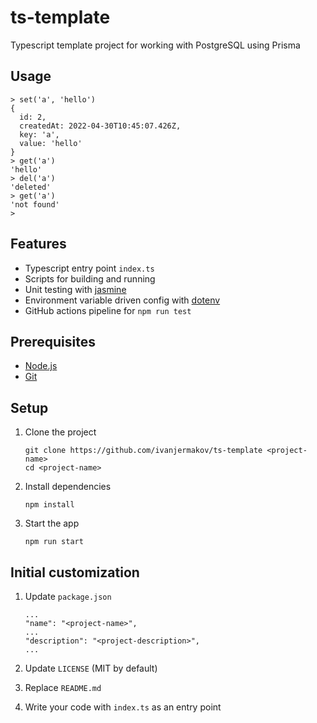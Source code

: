 # ts-template

Typescript template project for working with PostgreSQL using Prisma

## Usage
```
> set('a', 'hello')
{
  id: 2,
  createdAt: 2022-04-30T10:45:07.426Z,
  key: 'a',
  value: 'hello'
}
> get('a')
'hello'
> del('a')
'deleted'
> get('a')
'not found'
> 
```

## Features

- Typescript entry point `index.ts`
- Scripts for building and running
- Unit testing with [jasmine](https://github.com/jasmine/jasmine)
- Environment variable driven config with [dotenv](https://github.com/motdotla/dotenv)
- GitHub actions pipeline for `npm run test`

## Prerequisites
- [Node.js](https://nodejs.org/en/)
- [Git](https://git-scm.com/)

## Setup

1. Clone the project
   ```
   git clone https://github.com/ivanjermakov/ts-template <project-name>
   cd <project-name>
   ```

2. Install dependencies
   ```
   npm install
   ```
3. Start the app
   ```
   npm run start
   ```

## Initial customization

1. Update `package.json`
   ```
   ...
   "name": "<project-name>",
   ...
   "description": "<project-description>",
   ...
   ```

2. Update `LICENSE` (MIT by default)

3. Replace `README.md`
 
4. Write your code with `index.ts` as an entry point